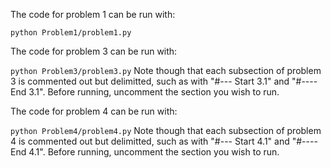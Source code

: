 The code for problem 1 can be run with:

`python Problem1/problem1.py`

The code for problem 3 can be run with:

`python Problem3/problem3.py`
Note though that each subsection of problem 3 is commented out but delimitted, such as with "#--- Start 3.1" and "#---- End 3.1".
Before running, uncomment the section you wish to run.

The code for problem 4 can be run with:

`python Problem4/problem4.py`
Note though that each subsection of problem 4 is commented out but delimitted, such as with "#--- Start 4.1" and "#---- End 4.1".
Before running, uncomment the section you wish to run.